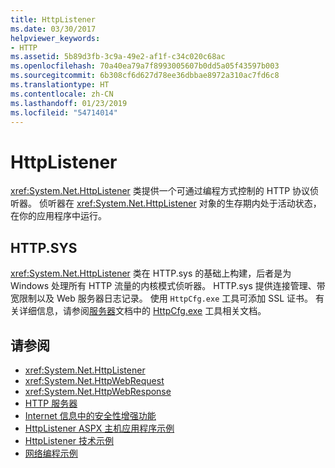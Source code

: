 ```yaml
---
title: HttpListener
ms.date: 03/30/2017
helpviewer_keywords:
- HTTP
ms.assetid: 5b89d3fb-3c9a-49e2-af1f-c34c020c68ac
ms.openlocfilehash: 70a40ea79a7f8993005607b0dd5a05f43597b003
ms.sourcegitcommit: 6b308cf6d627d78ee36dbbae8972a310ac7fd6c8
ms.translationtype: HT
ms.contentlocale: zh-CN
ms.lasthandoff: 01/23/2019
ms.locfileid: "54714014"
---
```

# <a name="httplistener"></a>HttpListener
<xref:System.Net.HttpListener> 类提供一个可通过编程方式控制的 HTTP 协议侦听器。 侦听器在 <xref:System.Net.HttpListener> 对象的生存期内处于活动状态，在你的应用程序中运行。  
  
## <a name="httpsys"></a>HTTP.SYS  
 <xref:System.Net.HttpListener> 类在 HTTP.sys 的基础上构建，后者是为 Windows 处理所有 HTTP 流量的内核模式侦听器。 HTTP.sys 提供连接管理、带宽限制以及 Web 服务器日志记录。 使用 `HttpCfg.exe` 工具可添加 SSL 证书。 有关详细信息，请参阅[服务器](https://go.microsoft.com/fwlink/?LinkID=178285)文档中的 [HttpCfg.exe](https://go.microsoft.com/fwlink/?LinkID=178284) 工具相关文档。  
  
## <a name="see-also"></a>请参阅
- <xref:System.Net.HttpListener>
- <xref:System.Net.HttpWebRequest>
- <xref:System.Net.HttpWebResponse>
- [HTTP 服务器](https://go.microsoft.com/fwlink/?LinkID=178285)
- [Internet 信息中的安全性增强功能](https://go.microsoft.com/fwlink/?LinkID=178286)
- [HttpListener ASPX 主机应用程序示例](https://go.microsoft.com/fwlink/?LinkID=179560)
- [HttpListener 技术示例](https://go.microsoft.com/fwlink/?LinkID=179558)
- [网络编程示例](../../../docs/framework/network-programming/network-programming-samples.md)
